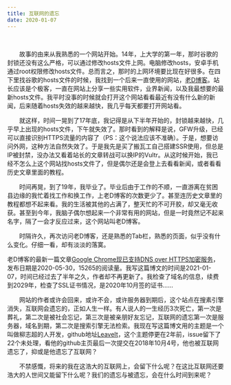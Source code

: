 ```yaml
---
title: 互联网的遗忘
date: 2020-01-07
---
```


&emsp;

&emsp;&emsp;故事的由来从我熟悉的一个网站开始。14年，上大学的第一年，那时谷歌的封锁还没有这么严格，可以通过修改hosts文件上网。电脑修改hosts，安卓手机通过root权限修改hosts文件。总而言之，那时的上网环境要比现在好很多。在四下里找谷歌的hosts文件的时候，我找到一个后来一直使用的网站，[老D博客](https://laod.cn/)。站长应该是个极客，一直在网站上分享一些实用软件，业界新闻，以及我最想要的最新hosts文件。我平时没事的时候就会打开这个网站看看最近有没有什么新的新闻，后来随着hosts失效的越来越快，我几乎每天都要打开网站看。  

&emsp;&emsp;就这样，时间一晃到了17年底，我记得是从下半年开始的，封锁越来越快，几乎早上出现的hosts文件，下午就失效了。那时看到的解释是说，GFW升级，已经可以直接识别HTTPS流量的内容了（PS：这个说法应该不准确）。于是，想要访问外网，这种方法自然失效了。于是我先是买了搬瓦工自己搭建SSR使用，但总是IP被封禁，没办法又看着站长的文章转战可以换IP的Vultr。从这时候开始，我已经不怎么上这个网站找hosts文件了，但是偶尔还是会登上去看看新闻，或者看看历史文章里面的教程。  

&emsp;&emsp;时间再晃，到了19年，我毕业了。毕业后由于工作的不顺，一直游离在贫困县边缘的我忙着找工作和换工作，上老D博客的次数更少了。甚至连历史文章里的教程都想不起来看。我的生活被其他的占满了，整天忙的不可开胶，却又毫无收获。甚至到今年，我脑子偶尔想起来一个非常有用的网站，但是一时竟然记不起来名字，隔了一会才反应过来，这个网站叫老D博客。  

&emsp;&emsp;时隔许久，再次访问老D博客，还是熟悉的Tab栏，熟悉的页面，似乎没有什么变化。仔细一看，却有淡淡的落寞。  

老D博客的最新一篇文章[Google Chrome现已支持DNS over HTTPS加密服务](https://laod.cn/dns/google-chrome-dns-over-https.html)，发布日期是2020-05-30，15265的阅读量。我写这篇博文的时间是2021-01-07，时间已经过去了半年之久，作者却不再更新了。我检查了域名的信息，续费到2029年，检查了SSL证书情况，是2020年10月签的证书......

&emsp;&emsp;网站的作者或许会回来，或许不会，或许服务器到期后，这个站点在搜素引擎消失，互联网会遗忘的，正如人生一样。有人说人的一生经历3次死亡，第一次是葬礼，第二次是被社会忘记，第三次是被亲朋好友忘记，互联网的遗忘第一次是服务器，域名到期，第二次是搜索引擎无法检索。我现在写这篇博文用的主题是一个叫做柳志超的人开发，github地址[LeaveIt](https://github.com/liuzc/LeaveIt)，这个主题停更在2年前，issue留下了22个未处理，看他的github主页最后一次提交在2018年10月4号，他也被互联网遗忘了，抑或是他遗忘了互联网？

&emsp;&emsp;不禁感慨，将来的我在这浩大的互联网上，会留下什么呢？在这比互联网还要浩大的人世间又能留下什么呢？我们的遗忘与被遗忘，会在什么时间到来呢？

